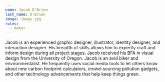 ```yaml
---
name: Jacob O'Brien
last_name: O'Brien
image: image.jpg
roles:
  - maker
---
```

Jacob is an experienced graphic designer, illustrator, identity designer, and interaction designer. His breadth of skills allows him to expertly craft and inform design during all project stages. Jacob received his BFA in visual design from the University of Oregon. Jacob is an avid biker and environmentalist. He frequently uses social media tools to let others know about new carbon footprint calculators, crowd-sourcing pollution gadgets, and other technology advancements that help keep things green.
